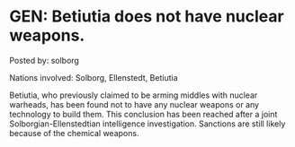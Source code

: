 # GEN: Betiutia does not have nuclear weapons.

Posted by: solborg

Nations involved: Solborg, Ellenstedt, Betiutia

Betiutia, who previously claimed to be arming middles with nuclear warheads, has been found not to have any nuclear weapons or any technology to build them. This conclusion has been reached after a joint Solborgian-Ellenstedtian intelligence investigation. Sanctions are still likely because of the chemical weapons.